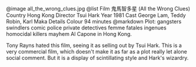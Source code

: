 @image		all_the_wrong_clues.jpg
@list
Film		&#39740;&#39340;&#26234;&#22810;&#26143; (All the Wrong Clues)
Country		Hong Kong
Director		Tsui Hark
Year		1981
Cast		George Lam, Teddy Robin, Karl Maka
Details		Colour 94 minutes
@markdown
Plot: gangsters swindlers comic police private
detectives femme fatales ingenues homocidal
killers mayhem Al Capone in Hong Kong.

Tony Rayns hated this film, seeing it as selling
out by Tsui Hark.  This is a very commercial film,
which doesn't make it as far as a plot really let
alone social comment.  But it is a display of
scintillating style and Hark's wizardry.
